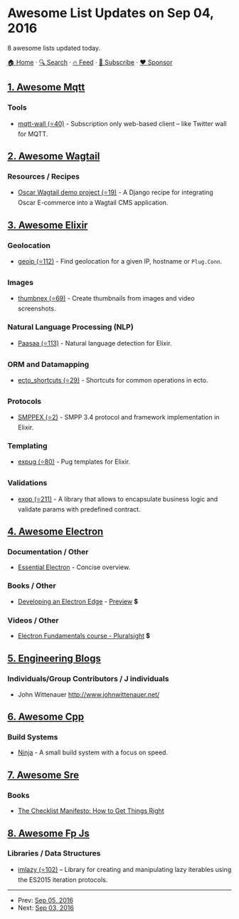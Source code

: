 # Awesome List Updates on Sep 04, 2016

8 awesome lists updated today.

[🏠 Home](/README.md) · [🔍 Search](https://www.trackawesomelist.com/search/) · [🔥 Feed](https://www.trackawesomelist.com/rss.xml) · [📮 Subscribe](https://trackawesomelist.us17.list-manage.com/subscribe?u=d2f0117aa829c83a63ec63c2f&id=36a103854c) · [❤️  Sponsor](https://github.com/sponsors/theowenyoung)



## [1. Awesome Mqtt](/content/hobbyquaker/awesome-mqtt/README.md)

### Tools

*   [mqtt-wall (⭐40)](https://github.com/bastlirna/mqtt-wall) - Subscription only web-based client – like Twitter wall for MQTT.

## [2. Awesome Wagtail](/content/springload/awesome-wagtail/README.md)

### Resources / Recipes

*   [Oscar Wagtail demo project (⭐19)](https://github.com/LUKKIEN/oscar-wagtail-demo) - A Django recipe for integrating Oscar E-commerce into a Wagtail CMS application.

## [3. Awesome Elixir](/content/h4cc/awesome-elixir/README.md)

### Geolocation

*   [geoip (⭐112)](https://github.com/navinpeiris/geoip) - Find geolocation for a given IP, hostname or `Plug.Conn`.

### Images

*   [thumbnex (⭐69)](https://github.com/talklittle/thumbnex) - Create thumbnails from images and video screenshots.

### Natural Language Processing (NLP)

*   [Paasaa (⭐113)](https://github.com/minibikini/paasaa) - Natural language detection for Elixir.

### ORM and Datamapping

*   [ecto\_shortcuts (⭐29)](https://github.com/MishaConway/ecto_shortcuts) - Shortcuts for common operations in ecto.

### Protocols

*   [SMPPEX (⭐2)](https://github.com/savonarola/smppex) - SMPP 3.4 protocol and framework implementation in Elixir.

### Templating

*   [expug (⭐80)](https://github.com/rstacruz/expug) - Pug templates for Elixir.

### Validations

*   [exop (⭐211)](https://github.com/madeinussr/exop) - A library that allows to encapsulate business logic and validate params with predefined contract.

## [4. Awesome Electron](/content/sindresorhus/awesome-electron/README.md)

### Documentation / Other

*   [Essential Electron](http://jlord.us/essential-electron/) - Concise overview.

### Books / Other

*   [Developing an Electron Edge](https://bleedingedgepress.com/developing-an-electron-edge/) - [Preview](https://read.amazon.com/kp/embed?asin=B01G7TTKSK\&asin=B01G7TTKSK\&preview=newtab\&linkCode=kpe\&ref_=cm_sw_r_kb_dp_DLhOxb0XZ3MEC) 💲

### Videos / Other

*   [Electron Fundamentals course - Pluralsight](https://www.pluralsight.com/courses/electron-fundamentals) 💲

## [5. Engineering Blogs](/content/kilimchoi/engineering-blogs/README.md)

### Individuals/Group Contributors / J individuals

*   John Wittenauer <http://www.johnwittenauer.net/>

## [6. Awesome Cpp](/content/fffaraz/awesome-cpp/README.md)

### Build Systems

*   [Ninja](https://ninja-build.org/) - A small build system with a focus on speed.

## [7. Awesome Sre](/content/dastergon/awesome-sre/README.md)

### Books

*   [The Checklist Manifesto: How to Get Things Right](http://atulgawande.com/book/the-checklist-manifesto/)

## [8. Awesome Fp Js](/content/stoeffel/awesome-fp-js/README.md)

### Libraries / Data Structures

*   [imlazy (⭐102)](https://github.com/benji6/imlazy) – Library for creating and manipulating lazy iterables using the ES2015 iteration protocols.

---

- Prev: [Sep 05, 2016](/content/2016/09/05/README.md)
- Next: [Sep 03, 2016](/content/2016/09/03/README.md)
